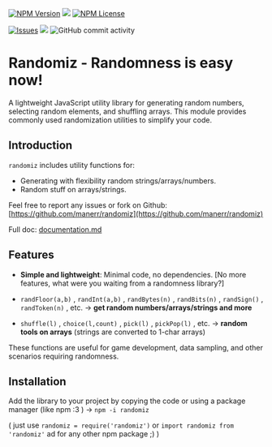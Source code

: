 

[![NPM Version](https://img.shields.io/npm/v/npm.svg?style=flat)](https://nodejs.org/en) ![](https://img.shields.io/npm/dw/randomiz.svg) [![NPM License](https://img.shields.io/npm/l/all-contributors.svg?style=flat)](https://opensource.org/license/mit)



[![Issues](https://img.shields.io/github/issues-raw/manerr/randomiz.svg?maxAge=25000)](https://github.com/manerr/randomiz/issues) ![](https://img.shields.io/github/last-commit/manerr/randomiz.svg)   ![GitHub commit activity](https://img.shields.io/github/commit-activity/m/manerr/randomiz.svg?style=flat) 
# Randomiz - Randomness is easy now!

A lightweight JavaScript utility library for generating random numbers, selecting random elements, and shuffling arrays.
This module provides commonly used randomization utilities to simplify your code.

## Introduction

`randomiz` includes utility functions for:
- Generating with flexibility random strings/arrays/numbers.
- Random stuff on arrays/strings.

Feel free to report any issues or fork on Github: [https://github.com/manerr/randomiz](https://github.com/manerr/randomiz)

Full doc: [documentation.md](https://github.com/manerr/randomiz/blob/master/documentation.md)

## Features

- **Simple and lightweight**: Minimal code, no dependencies. [No more features, what were you waiting from a randomness library?]

- `randFloor(a,b)` , `randInt(a,b)` , `randBytes(n)` , `randBits(n)` , `randSign()` , `randToken(n)` , etc. → **get random numbers/arrays/strings and more**

- `shuffle(l)` , `choice(l,count)`  , `pick(l)` , `pickPop(l)` , etc. → **random tools on arrays** (strings are converted to 1-char arrays)
  


These functions are useful for game development, data sampling, and other scenarios requiring randomness.

## Installation

Add the library to your project by copying the code or using a package manager (like npm :3 )  -> `npm -i randomiz`

( just use `randomiz = require('randomiz')` or `import randomiz from 'randomiz'` ad for any other npm package ;) )

 

